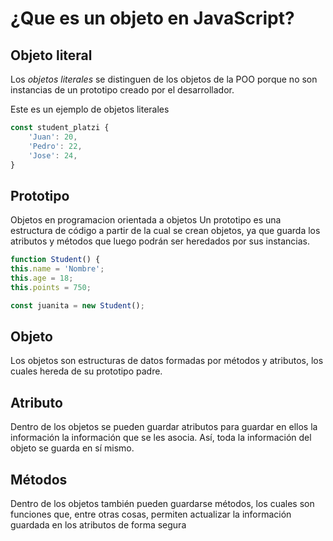 # ¿Que es un objeto en JavaScript?
## **Objeto literal**
Los *objetos literales* se distinguen de los objetos de la POO porque no son instancias de un prototipo creado por el desarrollador.

Este es un ejemplo de objetos literales

```javascript
const student_platzi {
    'Juan': 20,
    'Pedro': 22,
    'Jose': 24,
}
```
## **Prototipo**
Objetos en programacion orientada a objetos
Un prototipo es una estructura de código a partir de la cual se crean objetos, ya que guarda los atributos y métodos que luego podrán ser heredados por sus instancias.
```javascript
function Student() {
this.name = 'Nombre';
this.age = 18;
this.points = 750;

const juanita = new Student();
```

## Objeto

Los objetos son estructuras de datos formadas por métodos y atributos, los cuales hereda de su prototipo padre.

## Atributo

Dentro de los objetos se pueden guardar atributos para guardar en ellos la información la información que se les asocia. Así, toda la información del objeto se guarda en sí mismo.

## Métodos

Dentro de los objetos también pueden guardarse métodos, los cuales son funciones que, entre otras cosas, permiten actualizar la información guardada en los atributos de forma segura